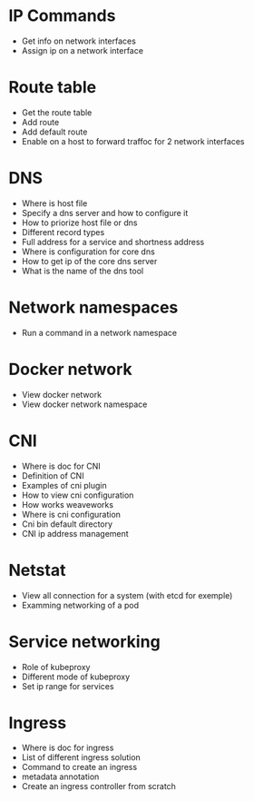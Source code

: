 # IP Commands

 - Get info on network interfaces
 - Assign ip on a network interface

# Route table

 - Get the route table
 - Add route
 - Add default route
 - Enable on a host to forward traffoc for 2 network interfaces

# DNS 

 - Where is host file
 - Specify a dns server and how to configure it
 - How to priorize host file or dns
 - Different record types
 - Full address for a service and shortness address
 - Where is configuration for core dns
 - How to get ip of the core dns server
 - What is the name of the dns tool

# Network namespaces

 - Run a command in a network namespace

# Docker network

 - View docker network
 - View docker network namespace

# CNI

 - Where is doc for CNI
 - Definition of CNI
 - Examples of cni plugin
 - How to view cni configuration
 - How works weaveworks
 - Where is cni configuration
 - Cni bin default directory
 - CNI ip address management


# Netstat

 - View all connection for a system (with etcd for exemple)
 - Examming networking of a pod

# Service networking

 - Role of kubeproxy
 - Different mode of kubeproxy
 - Set ip range for services

# Ingress

 - Where is doc for ingress
 - List of different ingress solution
 - Command to create an ingress
 - metadata annotation
 - Create an ingress controller from scratch